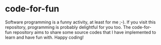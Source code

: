# code-for-fun
Software programming is a funny activity, at least for me ;-). If you visit this repository, programming is probably delightful for you too. The code-for-fun repository aims to share some source codes that I have implemented to learn and have fun with. Happy coding!

